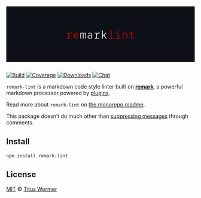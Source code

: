 # ![remark-lint][logo]

[![Build][build-badge]][build]
[![Coverage][coverage-badge]][coverage]
[![Downloads][downloads-badge]][downloads]
[![Chat][chat-badge]][chat]

`remark-lint` is a markdown code style linter built on [**remark**][remark], a
powerful markdown processor powered by [plugins][].

Read more about `remark-lint` on [the monorepo readme][repo].

This package doesn’t do much other than [suppressing messages][suppres] through
comments.

## Install

```sh
npm install remark-lint
```

## License

[MIT][license] © [Titus Wormer][author]

<!-- Definitions -->

[logo]: https://raw.githubusercontent.com/remarkjs/remark-lint/02295bc/logo.svg?sanitize=true

[build-badge]: https://img.shields.io/travis/remarkjs/remark-lint.svg

[build]: https://travis-ci.org/remarkjs/remark-lint

[coverage-badge]: https://img.shields.io/codecov/c/github/remarkjs/remark-lint.svg

[coverage]: https://codecov.io/github/remarkjs/remark-lint

[downloads-badge]: https://img.shields.io/npm/dm/remark-lint.svg

[downloads]: https://www.npmjs.com/package/remark-lint

[chat-badge]: https://img.shields.io/gitter/room/remarkjs/Lobby.svg

[chat]: https://gitter.im/remarkjs/Lobby

[repo]: https://github.com/remarkjs/remark-lint#readme

[remark]: https://github.com/remarkjs/remark

[plugins]: https://github.com/remarkjs/remark/blob/master/doc/plugins.md

[license]: https://github.com/remarkjs/remark-lint/blob/master/license

[author]: https://wooorm.com

[suppres]: https://github.com/remarkjs/remark-lint#configuring-remark-lint
